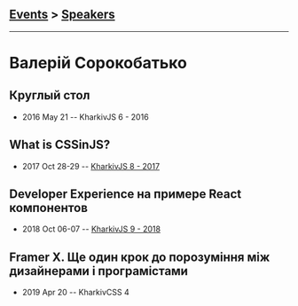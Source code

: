 ## [Events](../README.md) > [Speakers](../speakers.md)
---

# Валерій Сорокобатько

## Круглый стол
- 2016 May 21 -- KharkivJS 6 - 2016    
## What is CSSinJS?
- 2017 Oct 28-29 -- [KharkivJS 8 - 2017](https://www.youtube.com/watch?v=snO_fDxy3cY)    
## Developer Experience на примере React компонентов
- 2018 Oct 06-07 -- [KharkivJS 9 - 2018](https://www.youtube.com/watch?v=Fe5I41V-5bQ)    
## Framer X. Ще один крок до порозуміння між дизайнерами і програмістами
- 2019 Apr 20 -- KharkivCSS 4    
